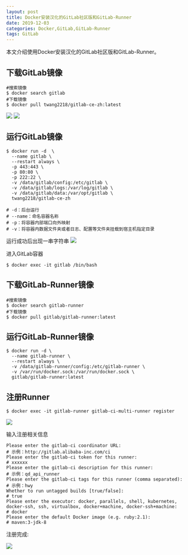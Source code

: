 ```yaml
---
layout: post
title: Docker安装汉化的GitLab社区版和GitLab-Runner
date: 2019-12-03
categories: Docker,GitLab,GitLab-Runner
tags: GitLab
---
```

本文介绍使用Docker安装汉化的GitLab社区版和GitLab-Runner。

## 下载GitLab镜像

```
#搜索镜像
$ docker search gitlab
#下载镜像
$ docker pull twang2218/gitlab-ce-zh:latest
```
![](../docker-gitlab-1.jpg)
![](../docker-gitlab-2.jpg)

## 运行GitLab镜像

```
$ docker run -d  \
  --name gitlab \
  --restart always \
  -p 443:443 \
  -p 80:80 \
  -p 222:22 \
  -v /data/gitlab/config:/etc/gitlab \
  -v /data/gitlab/logs:/var/log/gitlab \
  -v /data/gitlab/data:/var/opt/gitlab \
  twang2218/gitlab-ce-zh

# -d：后台运行
# --name：命名容器名称
# -p：将容器内部端口向外映射
# -v：将容器内数据文件夹或者日志、配置等文件夹挂载到宿主机指定目录
```

运行成功后出现一串字符串
![](../docker-gitlab-3.jpg)

进入GitLab容器
```
$ docker exec -it gitlab /bin/bash
```

## 下载GitLab-Runner镜像

```
#搜索镜像
$ docker search gitlab-runner
#下载镜像
$ docker pull gitlab/gitlab-runner:latest
```

## 运行GitLab-Runner镜像
```
$ docker run -d \
  --name gitlab-runner \
  --restart always \
  -v /data/gitlab-runner/config:/etc/gitlab-runner \
  -v /var/run/docker.sock:/var/run/docker.sock \
  gitlab/gitlab-runner:latest
```

## 注册Runner

```
$ docker exec -it gitlab-runner gitlab-ci-multi-runner register
```

![](../docker-gitlab-4.jpg)

输入注册相关信息
```
Please enter the gitlab-ci coordinator URL:
# 示例：http://gitlab.alibaba-inc.com/ci
Please enter the gitlab-ci token for this runner:
# xxxxxx
Please enter the gitlab-ci description for this runner:
# 示例：qd_api_runner
Please enter the gitlab-ci tags for this runner (comma separated):
# 示例：hwy
Whether to run untagged builds [true/false]:
# true
Please enter the executor: docker, parallels, shell, kubernetes, docker-ssh, ssh, virtualbox, docker+machine, docker-ssh+machine:
# docker
Please enter the default Docker image (e.g. ruby:2.1):
# maven:3-jdk-8
```

注册完成:

![](../docker-gitlab-5.jpg)
